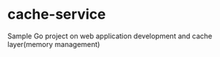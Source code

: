 # cache-service
Sample Go project on web application development and cache layer(memory management)
